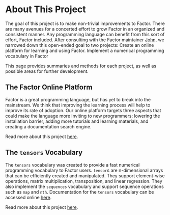 # About This Project

The goal of this project is to make non-trivial improvements to
Factor. There are many avenues for a concerted effort to grow Factor
in an organized and consistent manner. Any programming language can
benefit from this sort of effort, Factor included. After consulting
with the Factor maintainer [John](https://re-factor.blogspot.com/), we
narrowed down this open-ended goal to two projects: Create an online
platform for learning and using Factor.  Implement a numerical
programming vocabulary in Factor

This page provides summaries and methods for each project, as well as
possible areas for further development.

## The Factor Online Platform

Factor is a great programming language, but has yet to break into the
mainstream. We think that improving the learning process will help to
improve its rate of adoption. Our online platform targets three
aspects that could make the language more inviting to new programmers:
lowering the installation barrier, adding more tutorials and learning
materials, and creating a documentation search engine.

Read more about this project [here](online-platform/README.md).

## The `tensors` Vocabulary

The `tensors` vocabulary was created to provide a fast numerical
programming vocabulary to Factor users. `tensor`s are n-dimensional
arrays that can be efficiently created and manipulated. They support
element-wise operations, matrix multiplication, transposition, and
linear regression. They also implement the `sequences` vocabulary and
support sequence operations such as `map` and `nth`. Documentation for
the `tensors` vocabulary can be accessed online
[here](https://docs.factorcode.org/content/article-tensors.html).

Read more about this project [here](tensors/README.md).
